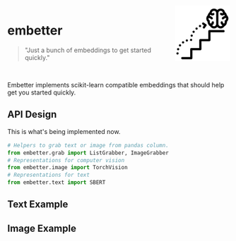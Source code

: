 <img src="icon.png" width="125" height="125" align="right" />

# embetter

> "Just a bunch of embeddings to get started quickly."

<br> 

Embetter implements scikit-learn compatible embeddings that should help get you started quickly.

## API Design 

This is what's being implemented now. 

```python
# Helpers to grab text or image from pandas column.
from embetter.grab import ListGrabber, ImageGrabber
# Representations for computer vision
from embetter.image import TorchVision
# Representations for text
from embetter.text import SBERT
```


## Text Example

## Image Example

